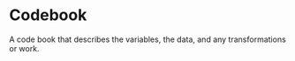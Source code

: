 Codebook
=======
A code book that describes the variables, the data, and any transformations or work.



